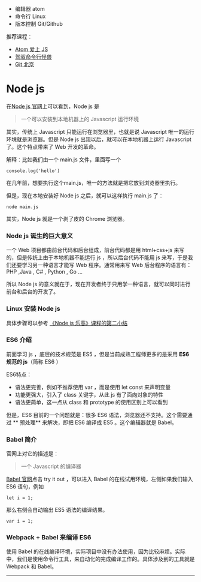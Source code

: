 - 编辑器 atom
- 命令行 Linux
- 版本控制 Git/Github

推荐课程：
- [Atom 爱上 JS](http://haoqicat.com/atom-love-js)
- [驾驭命令行怪兽](http://haoqicat.com/ride-cli-monster)
- [Git 北京](http://haoqicat.com/gitbeijing)

# Node js
在[Node js 官网](https://nodejs.org/)上可以看到，Node js 是

> 一个可以安装到本地机器上的 Javascript 运行环境

其实，传统上 Javascript 只能运行在浏览器里，也就是说 Javascript 唯一的运行环境就是浏览器。但是 Node js 出现以后，就可以在本地机器上运行 Javascript 了。这个特点带来了 Web 开发的革命。


解释：比如我们由一个 main.js 文件，里面写一个

```
console.log('hello')
```


在几年前，想要执行这个main.js，唯一的方法就是把它放到浏览器里执行。

但是，现在本地安装好 Node js 之后，就可以这样执行 main.js 了：

```
node main.js
```

其实，Node js 就是一个剥了皮的 Chrome 浏览器。

### Node js 诞生的巨大意义

一个 Web 项目都由前台代码和后台组成，前台代码都是用 html+css+js 来写的，但是传统上由于本地机器不能运行 js ，所以后台代码不能用 js 来写，于是我们还要学习另一种语言才能写 Web 程序。通常用来写 Web 后台程序的语言有：PHP ,Java , C# , Python ,  Go ...

所以 Node js 的意义就在于，现在开发者终于只用学一种语言，就可以同时进行前台和后台的开发了。


### Linux 安装 Node js

具体步骤可以参考 [《Node js 乐高》课程的第二小结](http://haoqicat.com/nodejs-lego/1-2-nodejs-install)


###  ES6 介绍


前面学习 js ，底层的技术规范是 ES5 ，但是当前成熟工程师更多的是采用 **ES6 规范的 js**（简称 ES6 ）

ES6特点：

- 语法更完善，例如不推荐使用 var ，而是使用 let const 来声明变量
- 功能更强大，引入了 class 关键字，从此 js 有了面向对象的特性
- 语法更简单，这一点从 class 和 prototype 的使用区别上可以看到


但是，ES6 目前的一个问题就是：很多 ES6 语法，浏览器还不支持。这个需要通过 **
预处理** 来解决，即把 ES6 编译成 ES5 。这个编辑器就是 Babel。


### Babel 简介

官网上对它的描述是：
> 一个 Javascript 的编译器

[Babel 官网](http://babeljs.io/)点击 try it out ，可以进入 Babel 的在线试用环境，左侧如果我们输入 ES6 语句，例如

```
let i = 1;
```

那么右侧会自动输出 ES5 语法的编译结果。

```
var i = 1;
```


### Webpack + Babel 来编译 ES6

使用 Babel 的在线编译环境，实际项目中没有办法使用，因为比较麻烦。实际中，我们是使用命令行工具，来自动化的完成编译工作的。具体涉及到的工具就是 Webpack 和 Babel。


---
